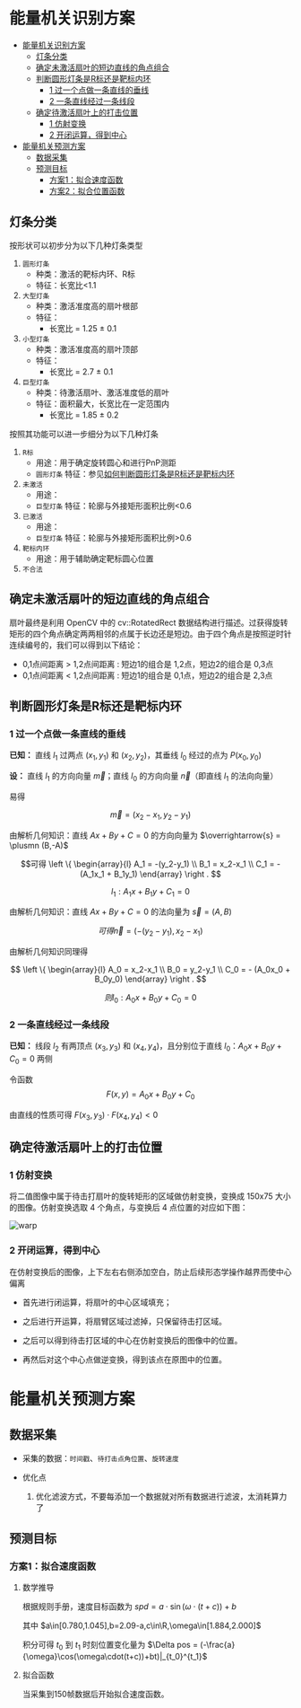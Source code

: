 # 能量机关识别方案
- [能量机关识别方案](#能量机关识别方案)
  - [灯条分类](#灯条分类)
  - [确定未激活扇叶的短边直线的角点组合](#确定未激活扇叶的短边直线的角点组合)
  - [判断圆形灯条是R标还是靶标内环](#判断圆形灯条是r标还是靶标内环)
    - [1 过一个点做一条直线的垂线](#1-过一个点做一条直线的垂线)
    - [2 一条直线经过一条线段](#2-一条直线经过一条线段)
  - [确定待激活扇叶上的打击位置](#确定待激活扇叶上的打击位置)
    - [1 仿射变换](#1-仿射变换)
    - [2 开闭运算，得到中心](#2-开闭运算得到中心)
- [能量机关预测方案](#能量机关预测方案)
  - [数据采集](#数据采集)
  - [预测目标](#预测目标)
    - [方案1：拟合速度函数](#方案1拟合速度函数)
    - [方案2：拟合位置函数](#方案2拟合位置函数)


## 灯条分类
按形状可以初步分为以下几种灯条类型
1. `圆形灯条` 
   - 种类：激活的靶标内环、R标
   - 特征：长宽比<1.1
2. `大型灯条`
   - 种类：激活准度高的扇叶根部
   - 特征：
     - 长宽比 = 1.25 &plusmn; 0.1
3. `小型灯条`
   - 种类：激活准度高的扇叶顶部
   - 特征：
     - 长宽比 = 2.7 &plusmn; 0.1
4. `巨型灯条`
   - 种类：待激活扇叶、激活准度低的扇叶
   - 特征：面积最大，长宽比在一定范围内
     <!-- - 短边 = 120 &plusmn; 10
     - 长边 = 230 &plusmn; 10
       - 缩放比例 = 1 &plusmn; 0.2 -->
     - 长宽比 = 1.85 &plusmn; 0.2

按照其功能可以进一步细分为以下几种灯条
1. `R标`
   - 用途：用于确定旋转圆心和进行PnP测距
   - `圆形灯条` 特征：参见[如何判断圆形灯条是R标还是靶标内环](#如何判断圆形灯条是r标还是靶标内环)
2. `未激活`
   - 用途：
   - `巨型灯条` 特征：轮廓与外接矩形面积比例<0.6
3. `已激活`
   - 用途：
   - `巨型灯条` 特征：轮廓与外接矩形面积比例>0.6
4. `靶标内环`
   - 用途：用于辅助确定靶标圆心位置
5. `不合法`

## 确定未激活扇叶的短边直线的角点组合
扇叶最终是利用 OpenCV 中的 cv::RotatedRect 数据结构进行描述。过获得旋转矩形的四个角点确定两两相邻的点属于长边还是短边。由于四个角点是按照逆时针连续编号的，我们可以得到以下结论：
- 0,1点间距离 > 1,2点间距离 : 短边1的组合是 1,2点，短边2的组合是 0,3点
- 0,1点间距离 < 1,2点间距离 : 短边1的组合是 0,1点，短边2的组合是 2,3点

## 判断圆形灯条是R标还是靶标内环
### 1 过一个点做一条直线的垂线
**已知：** 直线 $l_1$ 过两点 $(x_1,y_1)$ 和 $(x_2,y_2)$，其垂线 $l_0$ 经过的点为 $P(x_0,y_0)$

**设：** 直线 $l_1$ 的方向向量 $\overrightarrow{m}$；直线 $l_0$ 的方向向量 $\overrightarrow{n}$（即直线 $l_1$ 的法向向量）

易得

$$\overrightarrow{m}=(x_2-x_1,y_2-y_1)$$

由解析几何知识：直线 $Ax + By + C = 0$ 的方向向量为 $\overrightarrow{s} = \plusmn (B,-A)$

$$可得
\left \{
   \begin{array}{l}
      A_1 = -(y_2-y_1) \\
      B_1 = x_2-x_1 \\
      C_1 =  - (A_1x_1 + B_1y_1)
   \end{array}
\right .
$$

$$
l_1 : A_1x + B_1y + C_1 = 0
$$


由解析几何知识：直线 $Ax + By + C = 0$ 的法向量为 $\overrightarrow{s} = (A,B)$

$$可得\overrightarrow{n}=(-(y_2-y_1),x_2-x_1)$$

由解析几何知识同理得

$$
\left \{
   \begin{array}{l}
      A_0 = x_2-x_1 \\
      B_0 = y_2-y_1 \\
      C_0 =  - (A_0x_0 + B_0y_0)
   \end{array}
\right .
$$

$$
则 l_0 : A_0x + B_0y + C_0 = 0
$$

### 2 一条直线经过一条线段
**已知：** 线段 $l_2$ 有两顶点 $(x_3,y_3)$ 和 $(x_4,y_4)$，且分别位于直线 $l_0 ：A_0x + B_0y + C_0 = 0$ 两侧

令函数
$$
F(x,y)=A_0x + B_0y + C_0
$$

由直线的性质可得 $F(x_3,y_3) \cdot F(x_4,y_4)<0$

## 确定待激活扇叶上的打击位置
### 1 仿射变换
将二值图像中属于待击打扇叶的旋转矩形的区域做仿射变换，变换成 150x75 大小的图像。仿射变换选取 4 个角点，与变换后 4 点位置的对应如下图：

![warp](attachment/warp.png)

### 2 开闭运算，得到中心

在仿射变换后的图像，上下左右右侧添加空白，防止后续形态学操作越界而使中心偏离

- 首先进行闭运算，将扇叶的中心区域填充；

- 之后进行开运算，将扇臂区域过滤掉，只保留待击打区域。

<center>



</center>

- 之后可以得到待击打区域的中心在仿射变换后的图像中的位置。

- 再然后对这个中心点做逆变换，得到该点在原图中的位置。

# 能量机关预测方案

## 数据采集
- 采集的数据：`时间戳`、`待打击点角位置`、`旋转速度`

- 优化点
  1. 优化滤波方式，不要每添加一个数据就对所有数据进行滤波，太消耗算力了

## 预测目标
### 方案1：拟合速度函数
1. 数学推导

   根据规则手册，速度目标函数为 $spd = a\cdot\sin(\omega\cdot(t+c))+b$

   其中 $a\in[0.780,1.045],b=2.09-a,c\in\R,\omega\in[1.884,2.000]$ 

   积分可得 $t_0$ 到 $t_1$ 时刻位置变化量为 $\Delta pos = (-\frac{a}{\omega}\cos(\omega\cdot(t+c))+bt)|_{t_0}^{t_1}$

2. 拟合函数

   当采集到150帧数据后开始拟合速度函数。


